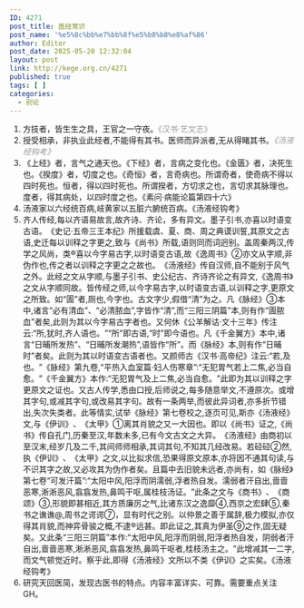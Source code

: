 ```yaml
---
ID: 4271
post_title: 医经常识
post_name: '%e5%8c%bb%e7%bb%8f%e5%b8%b8%e8%af%86'
author: Editor
post_date: 2025-05-20 12:32:04
layout: post
link: http://kege.org.cn/4271
published: true
tags: [ ]
categories:
  - 别论
---
```

<ol>
<li>方技者，皆生生之具，王官之一守夜。<span style="color: #999999;">《汉书·艺文志》</span></li>
<li>授受相承，非执业此经者,不能得有其书。医师而异派者,无从得睹其书。<span style="color: #999999;"><em>《汤液经钩考》</em></span></li>
<li>《上经》者，言气之通天也。《下经》者，言病之变化也。《金匮》者，决死生也。《揆度》者，切度之也。《奇恒》者，言奇病也。所谓奇者，使奇病不得以四时死也。恒者，得以四时死也。所谓揆者，方切求之也，言切求其脉理也。度者，得其病处，以四时度之也。《素问·病能论篇第四十六》</li>
<li>汤液家以六经统百病,岐黄家以五脏六腑统百病。《汤液经钩考》</li>
<li>齐人传经,每以齐语易故言,故齐诗、齐论，多有异文。墨子引书,亦喜以时语变古语。​《史记·五帝三王本纪》所援载虞、夏、商、周之典谟训誓,其原文之古语,史迁每以训释之字更之,致与《尚书》所载,语则同而词迥别。盖周秦两汉,传学之风尚，类®喜以今字易古字,以时语变古语,故《逸周书》②亦文从字顺,非伪作也,传之者以训释之字更之之故也。​《汤液经》传自汉师,自不能别于风气之外。此经之文从字顺,与墨子引书、史公纪古、齐诗齐论之有异文,《逸周书》之文从字顺同故。皆传经之师,以今字易古字,以时语变古语,以训释之字,更原文之所致。如“圊”者,厕也,今字也。古文字少,假借“清”为之。凡《脉经》③本中,诸言“必有清血”​、​“必清脓血”,字皆作“清”,而“三阳三阴篇”本,则有作“圊脓血”者矣,此则为其以今字易古字者也。又何休《公羊解诂·文十三年》传注云:“所,犹时,齐人语也。​”​“所”即古语,“时”即今语也。凡《千金翼方》本中,诸言“日晡所发热”​、​“日晡所发潮热”,语皆作“所”​。而《脉经》本,则有作“日晡时”者矣。此则为其以时语变古语者也。又颜师古《汉书·高帝纪》注云:“若,及也。​”​《脉经》第九卷,“平热入血室篇·妇人伤寒章”:“无犯胃气若上二焦,必当自愈。​”​《千金翼方》本作:“无犯胃气及上二焦,必当自愈。​”此即为其以训释之字更原文之证也。又古人传学,悉由口授,后师说之,每多随意举文,不遵原次。或增其字句,或减其字句,或改易其字句。故有一条两举,而彼此异词者,亦多折节错出,失次失类者。此等情实,试举《脉经》第七卷校之,逐页可见,斯亦《汤液经》文,与《伊训》​、​《太甲》①离其肖貌之又一大因也。即以《尚书》证之,《尚书》传自孔门,历秦至汉,年数未多,已有今文古文之大异。​《汤液经》由商初以至汉末,经岁几及二千,其间师师相承,其词其句,不知其几经改易。若硁硁②然,执《伊训》​、​《太甲》之文,以比拟求信,恐果得原文原本,亦将因不通其句读,与不识其字之故,又必攻其为伪作者矣。且篇中去旧貌未远者,亦尚有，如《脉经》第七卷“可发汗篇”:“太阳中风,阳浮而阴濡弱,浮者热自发。濡弱者汗自出,啬啬恶寒,淅淅恶风,翕翕发热,鼻鸣干呕,属桂枝汤证。​”此条之文与《商书》​、​《商颂》③,形貌即甚相近,其方质廉厉之气,比诸东汉之逸靡④,西京之宏肆⑤,秦书之谯谯@,周书之谔谔⑦，显有时代之别。以仲景之善于属辞,极力模拟,亦仅得其肖貌,而神弈骨骏之概,不逮®远甚。即此证之,其真为伊圣⑨之作,固无疑矣。又此条“三阳三阴篇”本作:“太阳中风,阳浮而阴弱,阳浮者热自发，阴弱者汗自出,啬啬恶寒,淅淅恶风,翕翕发热,鼻鸣干呕者,桂枝汤主之。​”此增减其一二字,而文气顿觉近时。察乎此,即得《汤液经》文所以不类《伊训》之实矣。《汤液经钩考》</li>
<li>研究天回医简，发现古医书的特点。内容丰富详实、可靠。需要重点关注GH。</li>
</ol>

<!-- wp:paragraph -->
<p></p>
<!-- /wp:paragraph -->

<!-- wp:paragraph -->
<p></p>
<!-- /wp:paragraph -->
